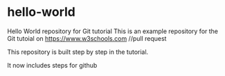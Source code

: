 # hello-world
Hello World repository for Git tutorial
This is an example repository for the Git tutoial on https://www.w3schools.com
//pull request

This repository is built step by step in the tutorial.

It now includes steps for github
